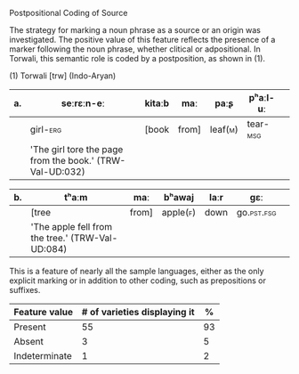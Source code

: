 Postpositional Coding of Source

The strategy for marking a noun phrase as a source or an origin was
investigated. The positive value of this feature reflects the presence
of a marker following the noun phrase, whether clitical or adpositional.
In Torwali, this semantic role is coded by a postposition, as shown in
(1).

(1) Torwali \[trw\] (Indo-Aryan)

| a\. | seːrɛːn-eː                                               | kitaːb | **maː** | paːʂ                                   | pʰaːl-uː                                |     |
|-----|----------------------------------------------------------|--------|---------|----------------------------------------|-----------------------------------------|-----|
|     | girl-<span class="smallcaps">erg</span>                  | \[book | from\]  | leaf(<span class="smallcaps">m</span>) | tear-<span class="smallcaps">msg</span> |     |
|     | 'The girl tore the page from the book.' (TRW-Val-UD:032) |        |         |                                        |                                         |     |

| b\. | tʰaːm                                            | **maː** | bʰawaj                                  | laːr | gɛː                                       |     |
|-----|--------------------------------------------------|---------|-----------------------------------------|------|-------------------------------------------|-----|
|     | \[tree                                           | from\]  | apple(<span class="smallcaps">f</span>) | down | go.<span class="smallcaps">pst.fsg</span> |     |
|     | 'The apple fell from the tree.' (TRW-Val-UD:084) |         |                                         |      |                                           |     |

This is a feature of nearly all the sample languages, either as the only
explicit marking or in addition to other coding, such as prepositions or
suffixes.

| Feature value | \# of varieties displaying it | \%  |
|---------------|-------------------------------|-----|
| Present       | 55                            | 93  |
| Absent        | 3                             | 5   |
| Indeterminate | 1                             | 2   |
